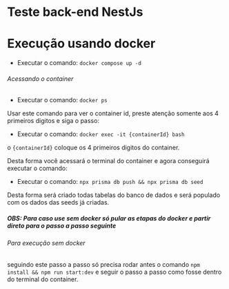# Teste back-end NestJs

# Execução usando docker

- Executar o comando: `docker compose up -d`

###### Acessando o container

- Executar o comando: `docker ps`

Usar este comando para ver o container id, preste atenção somente aos 4 primeiros digitos e siga o passo:

- Executar o comando: `docker exec -it {containerId} bash`

o `{containerId}` coloque os 4 primeiros digitos do container.

Desta forma você acessará o terminal do container e agora conseguirá executar o comando:

- Executar o comando: `npx prisma db push && npx prisma db seed`

Desta forma será criado todas tabelas do banco de dados e será populado com os dados das seeds já criadas.


##### OBS: Para caso use sem docker só pular as etapas do docker e partir direto para o passo a passo seguinte

###### Para execução sem docker

seguindo este passo a passo só precisa rodar antes o comando `npm install && npm run start:dev` e seguir o passo a passo como fosse dentro do terminal do container.